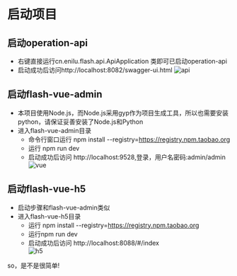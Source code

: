 # 启动项目

## 启动operation-api
- 右键直接运行cn.enilu.flash.api.ApiApplication 类即可已启动operation-api
- 启动成功后访问http://localhost:8082/swagger-ui.html
![api](../img/operation-api.jpg)
## 启动flash-vue-admin
- 本项目使用Node.js，而Node.js采用gyp作为项目生成工具，所以也需要安装python，请保证妥善安装了Node.js和Python
- 进入flash-vue-admin目录
    - 命令行窗口运行 npm install --registry=https://registry.npm.taobao.org
    - 运行  npm run dev
    - 启动成功后访问 http://localhost:9528,登录，用户名密码:admin/admin 
 ![vue](../vuejs.gif)

## 启动flash-vue-h5
- 启动步骤和flash-vue-admin类似
- 进入flash-vue-h5目录
    - 运行 npm install --registry=https://registry.npm.taobao.org
    - 运行npm run dev
    - 启动成功后访问 http://localhost:8088/#/index    
 ![h5](../flash-mobile.gif)

so，是不是很简单!
